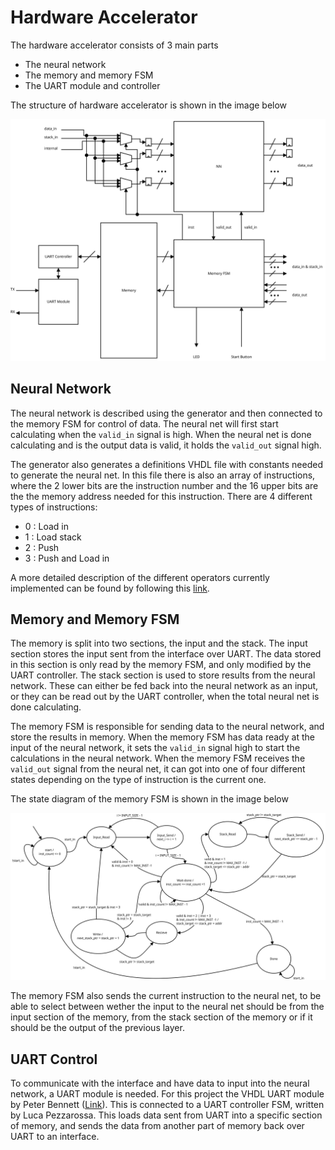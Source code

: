 # Hardware Accelerator

The hardware accelerator consists of 3 main parts
- The neural network
- The memory and memory FSM
- The UART module and controller

The structure of hardware accelerator is shown in the image below

![Block diagram of the hardware accelerator](Diagrams/Hardware-Accelerator-diagram.svg)

## Neural Network

The neural network is described using the generator and then connected to the memory FSM for control of data. The neural net will first start calculating when the `valid_in` signal is high. When the neural net is done calculating and is the output data is valid, it holds the `valid_out` signal high.

The generator also generates a definitions VHDL file with constants needed to generate the neural net. In this file there is also an array of instructions, where the 2 lower bits are the instruction number and the 16 upper bits are the the memory address needed for this instruction. There are 4 different types of instructions:

- 0 : Load in
- 1 : Load stack
- 2 : Push
- 3 : Push and Load in

A more detailed description of the different operators currently implemented can be found by following this [link](operators/README.md).

## Memory and Memory FSM

The memory is split into two sections, the input and the stack. The input section stores the input sent from the interface over UART. The data stored in this section is only read by the memory FSM, and only modified by the UART controller. The stack section is used to store results from the neural network. These can either be fed back into the neural network as an input, or they can be read out by the UART controller, when the total neural net is done calculating. 

The memory FSM is responsible for sending data to the neural network, and store the results in memory. When the memory FSM has data ready at the input of the neural network, it sets the `valid_in` signal high to start the calculations in the neural network. When the memory FSM receives the `valid_out` signal from the neural net, it can got into one of four different states depending on the type of instruction is the current one. 

The state diagram of the memory FSM is shown in the image below

![The state diagram of the memory FSM](Diagrams/Memory-FSM-state-diagram.svg)

The memory FSM also sends the current instruction to the neural net, to be able to select between wether the input to the neural net should be from the input section of the memory, from the stack section of the memory or if it should be the output of the previous layer.

## UART Control

To communicate with the interface and have data to input into the neural network, a UART module is needed. For this project the VHDL UART module by Peter Bennett ([Link](https://github.com/pabennett/uart)). This is connected to a UART controller FSM, written by Luca Pezzarossa. This loads data sent from UART into a specific section of memory, and sends the data from another part of memory back over UART to an interface.
